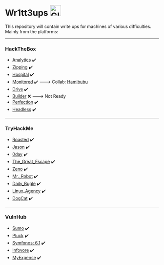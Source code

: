 # Wr1tt3ups <img src="https://images-wixmp-ed30a86b8c4ca887773594c2.wixmp.com/f/a2f7c9d8-a913-4273-847f-705be41395df/dajesob-4f15a65b-cbd2-48e5-a2e0-22ada7fa5115.gif?token=eyJ0eXAiOiJKV1QiLCJhbGciOiJIUzI1NiJ9.eyJzdWIiOiJ1cm46YXBwOjdlMGQxODg5ODIyNjQzNzNhNWYwZDQxNWVhMGQyNmUwIiwiaXNzIjoidXJuOmFwcDo3ZTBkMTg4OTgyMjY0MzczYTVmMGQ0MTVlYTBkMjZlMCIsIm9iaiI6W1t7InBhdGgiOiJcL2ZcL2EyZjdjOWQ4LWE5MTMtNDI3My04NDdmLTcwNWJlNDEzOTVkZlwvZGFqZXNvYi00ZjE1YTY1Yi1jYmQyLTQ4ZTUtYTJlMC0yMmFkYTdmYTUxMTUuZ2lmIn1dXSwiYXVkIjpbInVybjpzZXJ2aWNlOmZpbGUuZG93bmxvYWQiXX0._k_6Hhpnm3cwRZXwuDrl3hsfSaYZfjU13Xr5g-55qQ8" alt="GIF" width="35px">

This repository will contain write ups for machines of various difficulties. Mainly from the platforms:

***

<h3>HackTheBox</h3>

  - [Analytics](https://github.com/JoseVazquez101/Writteups/blob/main/Analytics.md) ✔️
  - [Zipping](https://github.com/JoseVazquez101/Writteups/blob/main/Zipping.md) ✔️
  - [Hospital](https://github.com/JoseVazquez101/Writteups/blob/main/Hospital.md) ✔️
  - [Monitored](https://github.com/JoseVazquez101/Writteups/blob/main/Monitored.md) ✔️ ---> Collab: [Hamibubu](https://github.com/Hamibubu) 
  - [Drive](https://github.com/JoseVazquez101/Writteups/blob/main/Drive.md) ✔️
  - [Builder](https://app.hackthebox.com/machines/591) ❌ --->  Not Ready
  - [Perfection](https://github.com/JoseVazquez101/Writteups/blob/main/Perfection.md) ✔️
  - [Headless](https://github.com/JoseVazquez101/Writteups/blob/main/Headless.md) ✔️

***

<h3>TryHackMe</h3>

  - [Roasted](https://github.com/JoseVazquez101/Writteups/blob/main/Roasted.md) ✔️
  - [Jason](https://github.com/JoseVazquez101/Writteups/blob/main/Jason.md) ✔️
  - [0day](https://github.com/JoseVazquez101/Writteups/blob/main/0day.md) ✔️
  - [The_Great_Escape](https://github.com/JoseVazquez101/Writteups/blob/main/Thegreatescape.md) ✔️
  - [Zeno](https://github.com/JoseVazquez101/Writteups/blob/main/Zeno.md) ✔️
  - [Mr._Robot](https://github.com/JoseVazquez101/Writteups/blob/main/MrRobot.md) ✔️
  - [Daily_Bugle](https://github.com/JoseVazquez101/Writteups/blob/main/DailyBugle.md) ✔️
  - [Linux_Agency](https://github.com/JoseVazquez101/Writteups/blob/main/LinuxAgency.md) ✔️
  - [DogCat](https://github.com/JoseVazquez101/Writteups/blob/main/DogCat.md) ✔️

***
  
<h3>VulnHub</h3>

  - [Sumo](https://github.com/JoseVazquez101/Writteups/blob/main/Sumo.md) ✔️
  - [Pluck](https://github.com/JoseVazquez101/Writteups/blob/main/Pluck.md) ✔️
  - [Symfonos: 6.1](https://github.com/JoseVazquez101/Writteups/blob/main/Symfonos6-1.md) ✔️
  - [Infovore](https://github.com/JoseVazquez101/Writteups/blob/main/Infovore.md) ✔️
  - [MyExpense](https://github.com/JoseVazquez101/Writteups/blob/main/MyExpense.md) ✔️


